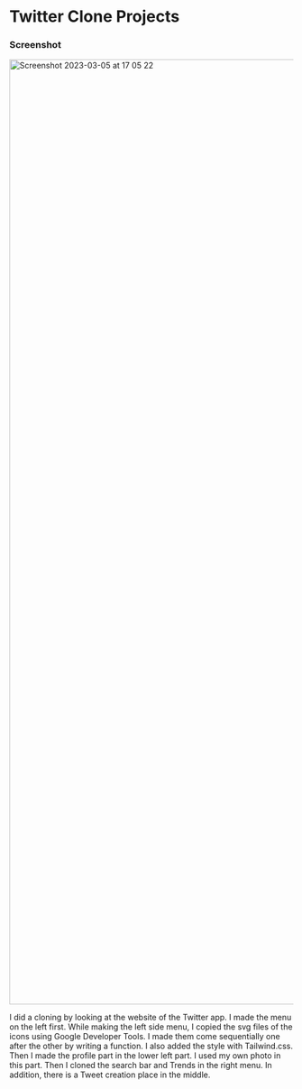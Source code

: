 # Twitter Clone Projects 

### Screenshot

<img width="1676" alt="Screenshot 2023-03-05 at 17 05 22" src="https://user-images.githubusercontent.com/98631709/222965341-185ded54-4f07-4117-90d6-dc3331b4694a.png">

 
I did a cloning by looking at the website of the Twitter app. I made the menu on the left first. While making the left side menu, I copied the svg files of the icons using Google Developer Tools. I made them come sequentially one after the other by writing a function. I also added the style with Tailwind.css. Then I made the profile part in the lower left part. I used my own photo in this part. Then I cloned the search bar and Trends in the right menu. In addition, there is a Tweet creation place in the middle.
